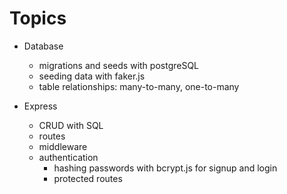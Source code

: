 # Topics

- Database
    - migrations and seeds with postgreSQL
    - seeding data with faker.js
    - table relationships: many-to-many, one-to-many

- Express
    - CRUD with SQL
    - routes
    - middleware
    - authentication
        - hashing passwords with bcrypt.js for signup and login
        - protected routes